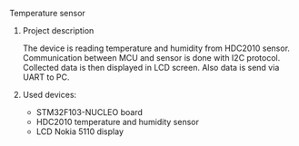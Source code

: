 Temperature sensor

1. Project description

   The device is reading temperature and humidity from HDC2010 sensor. Communication between MCU and sensor is done with I2C protocol. Collected data is then displayed in LCD screen.
   Also data is send via UART to PC.
   
2. Used devices:
	- STM32F103-NUCLEO board
	- HDC2010 temperature and humidity sensor
	- LCD Nokia 5110 display
	

   